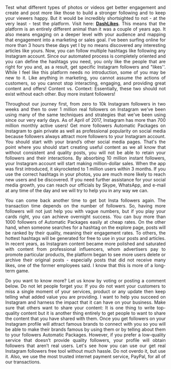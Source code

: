 <p style="text-align: justify;">Test what different types of photos or videos get better engagement and create and post more like those to build a stronger following and to keep your viewers happy. But it would be incredibly shortsighted to not - at the very least - test the platform. Visit here: <a href="https://dashlikes.com/"><strong>DashLikes</strong></a>. This means that the platform is an entirely different animal than it was a couple of years ago. It also means engaging on a deeper level with your audience and mapping that engagement into a marketing or sales goal. I&#39;ve been surfing online for more than 3 hours these days yet I by no means discovered any interesting articles like yours. Now, you can follow multiple hashtags like following any Instagram account. Since our automated process is completely oriented and you can define the hashtags you need, you only like the people that are right for you and, as a result, get specific Instagram followers and &quot;likes&#39;&#39;. While I feel like this platform needs no introduction, some of you may be new to it. Like anything in marketing, you cannot assume the actions of customers, so you cannot stop interacting, engaging, and providing great content and offers! Content vs. Context: Essentially, these two should not exist without each other. Buy more instant followers!</p>

<p style="text-align: justify;">Throughout our journey first, from zero to 10k Instagram followers in two weeks and then to over 1 million real followers on Instagram we&#39;ve been using many of the same techniques and strategies that we&#39;ve been using since our very early days. As of April of 2017, Instagram has more than 700 million monthly active users! Get more followers Automatic Packages on Instagram to gain private as well as professional popularity on social media because followers always attract more followers to your Instagram account. You should start with your brand&rsquo;s other social media pages. That&#39;s the point where you should start creating useful content as we all know that without consistent and quality posts, you will not be able to retain your followers and their interactions. By absorbing 10 million instant followers, your Instagram account will start making million-dollar sales. When the app was first introduced, it skyrocketed to 1 million users within 3 months. If you use the correct hashtags in your photos, you are much more likely to reach new users and be discovered. If you need further assistance for your social media growth, you can reach our officials by Skype, WhatsApp, and e-mail at any time of the day and we will try to help you in any way we can.</p>

<p style="text-align: justify;">You can come back another time to get bot Insta followers again. The transaction time depends on the number of followers. So, having more followers will not just help you with vague numbers, but if you play your cards right, you can achieve overnight success. You can buy more than 1000 followers of Automatic Packages easily at cheap rates. On the other hand, when someone searches for a hashtag on the explore page, posts will be ranked by their quality, meaning their engagement rates. To others, the hottest hashtags will be generated for free to use in your posts and articles. In recent years, as Instagram content became more polished and saturated with content from professional influencers, whom advertisers pay to promote particular products, the platform began to see more users delete or archive their original posts - especially posts that did not receive many likes, one of the former employees said. I know that this is more of a long-term game.</p>

<p style="text-align: justify;">Do you want to know more? Let us know by voting or posting a comment below. Do not let people forget you: If you do not want your customers to miss a single moment of your services, product or any update then keep telling what added value you are providing. I want to help you succeed on Instagram and harness the impact that it can have on your business. Make sure that others want to share your content: It is one thing to write top-quality content but it is another thing entirely to get people to want to share the content that you have shared with them. Once you get followers on your Instagram profile will attract famous brands to connect with you so you will be able to make their brands famous by using them or by telling about them to your followers Automatic Packages. However, if you prefer a low-quality service that doesn&rsquo;t provide quality followers, your profile will obtain followers that aren&rsquo;t real users. Let&#39;s see how you can use our get real Instagram followers free tool without much hassle. Do not overdo it, but use it. Also, we use the most trusted internet payment service, PayPal, for all of our transactions.</p>
